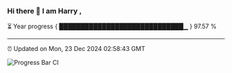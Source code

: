 ### Hi there 👋 I am Harry , 

⏳ Year progress { █████████████████████████████▁ } 97.57 %

---

⏰ Updated on Mon, 23 Dec 2024 02:58:43 GMT

![Progress Bar CI](https://github.com/duykhang68/duykhang68/workflows/Progress%20Bar%20CI/badge.svg)
